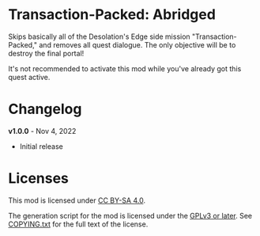 Transaction-Packed: Abridged
============================

Skips basically all of the Desolation's Edge side mission
"Transaction-Packed," and removes all quest dialogue.  The only
objective will be to destroy the final portal!

It's not recommended to activate this mod while you've already got
this quest active.

Changelog
=========

**v1.0.0** - Nov 4, 2022
 * Initial release
 
Licenses
========

This mod is licensed under [CC BY-SA 4.0](https://creativecommons.org/licenses/by-sa/4.0/).

The generation script for the mod is licensed under the
[GPLv3 or later](https://www.gnu.org/licenses/quick-guide-gplv3.html).
See [COPYING.txt](../../COPYING.txt) for the full text of the license.


